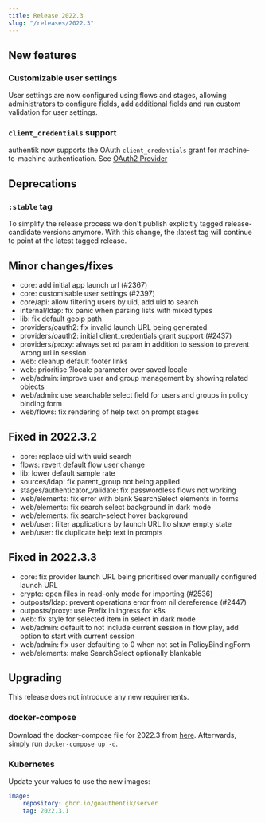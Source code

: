 ```yaml
---
title: Release 2022.3
slug: "/releases/2022.3"
---
```


## New features

### Customizable user settings

User settings are now configured using flows and stages, allowing administrators to configure fields, add additional fields and run custom validation for user settings.

### `client_credentials` support

authentik now supports the OAuth `client_credentials` grant for machine-to-machine authentication. See [OAuth2 Provider](../../add-secure-apps/providers/oauth2/index.mdx)

## Deprecations

### `:stable` tag

To simplify the release process we don't publish explicitly tagged release-candidate versions anymore. With this change, the :latest tag will continue to point at the latest tagged release.

## Minor changes/fixes

- core: add initial app launch url (#2367)
- core: customisable user settings (#2397)
- core/api: allow filtering users by uid, add uid to search
- internal/ldap: fix panic when parsing lists with mixed types
- lib: fix default geoip path
- providers/oauth2: fix invalid launch URL being generated
- providers/oauth2: initial client_credentials grant support (#2437)
- providers/proxy: always set rd param in addition to session to prevent wrong url in session
- web: cleanup default footer links
- web: prioritise ?locale parameter over saved locale
- web/admin: improve user and group management by showing related objects
- web/admin: use searchable select field for users and groups in policy binding form
- web/flows: fix rendering of help text on prompt stages

## Fixed in 2022.3.2

- core: replace uid with uuid search
- flows: revert default flow user change
- lib: lower default sample rate
- sources/ldap: fix parent_group not being applied
- stages/authenticator_validate: fix passwordless flows not working
- web/elements: fix error with blank SearchSelect elements in forms
- web/elements: fix search select background in dark mode
- web/elements: fix search-select hover background
- web/user: filter applications by launch URL lto show empty state
- web/user: fix duplicate help text in prompts

## Fixed in 2022.3.3

- core: fix provider launch URL being prioritised over manually configured launch URL
- crypto: open files in read-only mode for importing (#2536)
- outposts/ldap: prevent operations error from nil dereference (#2447)
- outposts/proxy: use Prefix in ingress for k8s
- web: fix style for selected item in select in dark mode
- web/admin: default to not include current session in flow play, add option to start with current session
- web/admin: fix user defaulting to 0 when not set in PolicyBindingForm
- web/elements: make SearchSelect optionally blankable

## Upgrading

This release does not introduce any new requirements.

### docker-compose

Download the docker-compose file for 2022.3 from [here](https://goauthentik.io/version/2022.3/docker-compose.yml). Afterwards, simply run `docker-compose up -d`.

### Kubernetes

Update your values to use the new images:

```yaml
image:
    repository: ghcr.io/goauthentik/server
    tag: 2022.3.1
```
